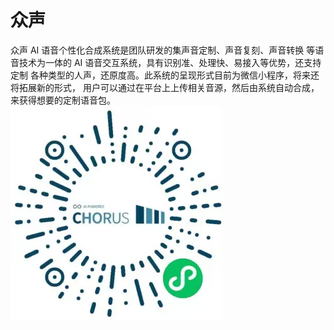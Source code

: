# 众声

众声 AI 语音个性化合成系统是团队研发的集声音定制、声音复刻、声音转换 
等语音技术为一体的 AI 语音交互系统，具有识别准、处理快、易接入等优势，还支持定制 
各种类型的人声，还原度高。此系统的呈现形式目前为微信小程序，将来还将拓展新的形式， 
用户可以通过在平台上上传相关音源，然后由系统自动合成，来获得想要的定制语音包。
![alt text](1710667881012.jpg)



